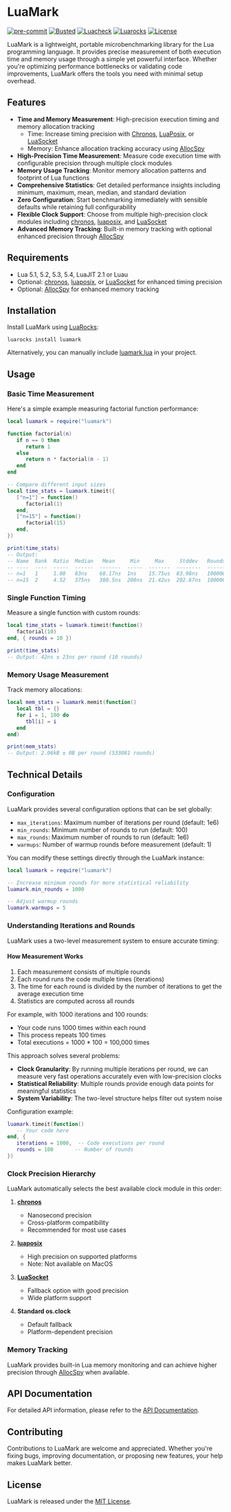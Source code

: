 # LuaMark

[![pre-commit](https://img.shields.io/badge/pre--commit-enabled-brightgreen?logo=pre-commit)](https://github.com/pre-commit/pre-commit)
[![Busted](https://github.com/jeffzi/luamark/actions/workflows/busted.yml/badge.svg)](https://github.com/jeffzi/luamark/actions/workflows/busted.yml)
[![Luacheck](https://github.com/jeffzi/luamark/actions/workflows/luacheck.yml/badge.svg)](https://github.com/jeffzi/luamark/actions/workflows/luacheck.yml)
[![Luarocks](https://img.shields.io/luarocks/v/jeffzi/luamark?label=Luarocks&logo=Lua)](https://luarocks.org/modules/jeffzi/luamark)
[![License](https://img.shields.io/badge/license-MIT-blue.svg)](LICENSE)

LuaMark is a lightweight, portable microbenchmarking library for the Lua programming language. It provides precise measurement of both execution time and memory usage through a simple yet powerful interface. Whether you're optimizing performance bottlenecks or validating code improvements, LuaMark offers the tools you need with minimal setup overhead.

## Features

- **Time and Memory Measurement**: High-precision execution timing and memory allocation tracking
  - Time: Increase timing precision with [Chronos](https://github.com/chronos-timetravel/chronos), [LuaPosix](https://github.com/luaposix/luaposix), or [LuaSocket](https://github.com/lunarmodules/luasocket)
  - Memory: Enhance allocation tracking accuracy using [AllocSpy](https://github.com/siffiejoe/lua-allocspy)
- **High-Precision Time Measurement**: Measure code execution time with configurable precision through multiple clock modules
- **Memory Usage Tracking**: Monitor memory allocation patterns and footprint of Lua functions
- **Comprehensive Statistics**: Get detailed performance insights including minimum, maximum, mean, median, and standard deviation
- **Zero Configuration**: Start benchmarking immediately with sensible defaults while retaining full configurability
- **Flexible Clock Support**: Choose from multiple high-precision clock modules including [chronos](https://github.com/chronos-timetravel/chronos), [luaposix](https://github.com/luaposix/luaposix), and [LuaSocket](https://github.com/diegonehab/luasocket)
- **Advanced Memory Tracking**: Built-in memory tracking with optional enhanced precision through [AllocSpy](https://github.com/siffiejoe/lua-allocspy)

## Requirements

- Lua 5.1, 5.2, 5.3, 5.4, LuaJIT 2.1 or Luau
- Optional: [chronos](https://github.com/ldrumm/chronos), [luaposix](https://github.com/luaposix/luaposix), or [LuaSocket](https://github.com/lunarmodules/luasocket) for enhanced timing precision
- Optional: [AllocSpy](https://github.com/siffiejoe/lua-allocspy) for enhanced memory tracking

## Installation

Install LuaMark using [LuaRocks](https://luarocks.org/):

```shell
luarocks install luamark
```

Alternatively, you can manually include [luamark.lua](src/luamark.lua) in your project.

## Usage

### Basic Time Measurement

Here's a simple example measuring factorial function performance:

```lua
local luamark = require("luamark")

function factorial(n)
   if n == 0 then
      return 1
   else
      return n * factorial(n - 1)
   end
end

-- Compare different input sizes
local time_stats = luamark.timeit({
   ["n=1"] = function()
      factorial(1)
   end,
   ["n=15"] = function()
      factorial(15)
   end,
})

print(time_stats)
-- Output:
-- Name  Rank  Ratio  Median   Mean     Min     Max     Stddev   Rounds
-- ----  ----  -----  ------  -------  -----  -------  --------  -------
-- n=1   1     1.00   83ns    68.17ns  1ns    15.75us  83.98ns   1000000
-- n=15  2     4.52   375ns   380.5ns  208ns  21.42us  202.67ns  1000000
```

### Single Function Timing

Measure a single function with custom rounds:

```lua
local time_stats = luamark.timeit(function()
   factorial(10)
end, { rounds = 10 })

print(time_stats)
-- Output: 42ns ± 23ns per round (10 rounds)
```

### Memory Usage Measurement

Track memory allocations:

```lua
local mem_stats = luamark.memit(function()
   local tbl = {}
   for i = 1, 100 do
      tbl[i] = i
   end
end)

print(mem_stats)
-- Output: 2.06kB ± 0B per round (533081 rounds)
```

## Technical Details

### Configuration

LuaMark provides several configuration options that can be set globally:

- `max_iterations`: Maximum number of iterations per round (default: 1e6)
- `min_rounds`: Minimum number of rounds to run (default: 100)
- `max_rounds`: Maximum number of rounds to run (default: 1e6)
- `warmups`: Number of warmup rounds before measurement (default: 1)

You can modify these settings directly through the LuaMark instance:

```lua
local luamark = require("luamark")

-- Increase minimum rounds for more statistical reliability
luamark.min_rounds = 1000

-- Adjust warmup rounds
luamark.warmups = 5
```

### Understanding Iterations and Rounds

LuaMark uses a two-level measurement system to ensure accurate timing:

#### How Measurement Works

1. Each measurement consists of multiple rounds
2. Each round runs the code multiple times (iterations)
3. The time for each round is divided by the number of iterations to get the average execution time
4. Statistics are computed across all rounds

For example, with 1000 iterations and 100 rounds:

- Your code runs 1000 times within each round
- This process repeats 100 times
- Total executions = 1000 \* 100 = 100,000 times

This approach solves several problems:

- **Clock Granularity**: By running multiple iterations per round, we can measure very fast operations accurately even with low-precision clocks
- **Statistical Reliability**: Multiple rounds provide enough data points for meaningful statistics
- **System Variability**: The two-level structure helps filter out system noise

Configuration example:

```lua
luamark.timeit(function()
   -- Your code here
end, {
   iterations = 1000,  -- Code executions per round
   rounds = 100       -- Number of rounds
})
```

### Clock Precision Hierarchy

LuaMark automatically selects the best available clock module in this order:

1. **[chronos](https://github.com/ldrumm/chronos)**

   - Nanosecond precision
   - Cross-platform compatibility
   - Recommended for most use cases

2. **[luaposix](https://github.com/luaposix/luaposix)**

   - High precision on supported platforms
   - Note: Not available on MacOS

3. **[LuaSocket](https://github.com/lunarmodules/luasocket)**

   - Fallback option with good precision
   - Wide platform support

4. **Standard os.clock**
   - Default fallback
   - Platform-dependent precision

### Memory Tracking

LuaMark provides built-in Lua memory monitoring and can achieve higher precision through [AllocSpy](https://github.com/siffiejoe/lua-allocspy) when available.

## API Documentation

For detailed API information, please refer to the [API Documentation](docs/api.md).

## Contributing

Contributions to LuaMark are welcome and appreciated. Whether you're fixing bugs, improving documentation, or proposing new features, your help makes LuaMark better.

## License

LuaMark is released under the [MIT License](LICENSE).
